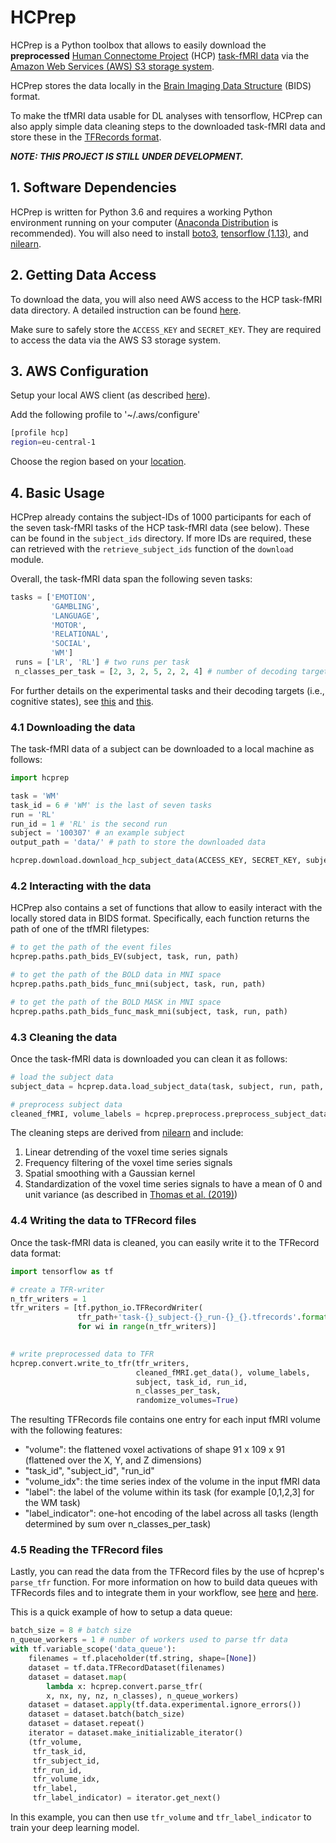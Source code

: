 # HCPrep
HCPrep is a Python toolbox that allows to easily download the **preprocessed** [Human Connectome Project](http://www.humanconnectomeproject.org) (HCP) [task-fMRI data](https://www.humanconnectome.org/study/hcp-young-adult/project-protocol/task-fmri) via the [Amazon Web Services (AWS) S3 storage system](https://www.humanconnectome.org/study/hcp-young-adult/article/hcp-s1200-release-now-available-amazon-web-services).

HCPrep stores the data locally in the [Brain Imaging Data Structure](https://bids.neuroimaging.io) (BIDS) format.

To make the tfMRI data usable for DL analyses with tensorflow, HCPrep can also apply simple data cleaning steps to the downloaded task-fMRI data and store these in the [TFRecords format](https://www.tensorflow.org/tutorials/load_data/tfrecord).  

***NOTE: THIS PROJECT IS STILL UNDER DEVELOPMENT.***

## 1. Software Dependencies
HCPrep is written for Python 3.6 and requires a working Python environment running on your computer ([Anaconda Distribution](https://www.anaconda.com/distribution/) is recommended). You will also need to install [boto3](https://boto3.amazonaws.com/v1/documentation/api/latest/index.html), [tensorflow (1.13)](https://www.tensorflow.org/install/pip), and [nilearn](https://nilearn.github.io/introduction.html#installing-nilearn). 

## 2. Getting Data Access
To download the data, you will also need AWS access to the HCP task-fMRI data directory. A detailed instruction can be found [here](https://wiki.humanconnectome.org/display/PublicData/How+To+Connect+to+Connectome+Data+via+AWS).

Make sure to safely store the `ACCESS_KEY` and `SECRET_KEY`. They are required to access the data via the AWS S3 storage system. 

## 3. AWS Configuration
Setup your local AWS client (as described [here](https://docs.aws.amazon.com/cli/latest/userguide/cli-configure-files.html)). 

Add the following profile to '~/.aws/configure'

```bash
[profile hcp]
region=eu-central-1
```
Choose the region based on your [location](https://docs.aws.amazon.com/AmazonRDS/latest/UserGuide/Concepts.RegionsAndAvailabilityZones.html).

## 4. Basic Usage
HCPrep already contains the subject-IDs of 1000 participants for each of the seven task-fMRI tasks of the HCP task-fMRI data (see below). These can be found in the `subject_ids` directory. If more IDs are required, these can retrieved with the `retrieve_subject_ids` function of the `download` module. 

Overall, the task-fMRI data span the following seven tasks:

```python
tasks = ['EMOTION',
         'GAMBLING',
         'LANGUAGE',
         'MOTOR',
         'RELATIONAL',
         'SOCIAL',
         'WM']
 runs = ['LR', 'RL'] # two runs per task
 n_classes_per_task = [2, 3, 2, 5, 2, 2, 4] # number of decoding targets per task
```
For further details on the experimental tasks and their decoding targets (i.e., cognitive states), see [this](https://www.sciencedirect.com/science/article/abs/pii/S1053811913005272?via%3Dihub) and [this](https://arxiv.org/pdf/1907.01953.pdf).

### 4.1 Downloading the data
The task-fMRI data of a subject can be downloaded to a local machine as follows:

```python
import hcprep

task = 'WM'
task_id = 6 # 'WM' is the last of seven tasks
run = 'RL'
run_id = 1 # 'RL' is the second run
subject = '100307' # an example subject
output_path = 'data/' # path to store the downloaded data

hcprep.download.download_hcp_subject_data(ACCESS_KEY, SECRET_KEY, subject, task, run, output_path)
```

### 4.2 Interacting with the data
HCPrep also contains a set of functions that allow to easily interact with the locally stored data in BIDS format. Specifically, each function returns the path of one of the tfMRI filetypes:

```python
# to get the path of the event files
hcprep.paths.path_bids_EV(subject, task, run, path)

# to get the path of the BOLD data in MNI space
hcprep.paths.path_bids_func_mni(subject, task, run, path)

# to get the path of the BOLD MASK in MNI space
hcprep.paths.path_bids_func_mask_mni(subject, task, run, path)
```

### 4.3 Cleaning the data
Once the task-fMRI data is downloaded you can clean it as follows:

```python
# load the subject data
subject_data = hcprep.data.load_subject_data(task, subject, run, path, TR)

# preprocess subject data
cleaned_fMRI, volume_labels = hcprep.preprocess.preprocess_subject_data(subject_data, [run], high_pass=1./128., smoothing_fwhm=3)
```
The cleaning steps are derived from [nilearn](https://nilearn.github.io/modules/generated/nilearn.signal.clean.html) and include:
1. Linear detrending of the voxel time series signals
2. Frequency filtering of the voxel time series signals
3. Spatial smoothing with a Gaussian kernel
4. Standardization of the voxel time series signals to have a mean of 0 and unit variance (as described in [Thomas et al. (2019)](https://www.frontiersin.org/articles/10.3389/fnins.2019.01321/full))

### 4.4 Writing the data to TFRecord files
Once the task-fMRI data is cleaned, you can easily write it to the TFRecord data format:

```python
import tensorflow as tf

# create a TFR-writer
n_tfr_writers = 1
tfr_writers = [tf.python_io.TFRecordWriter(
               tfr_path+'task-{}_subject-{}_run-{}_{}.tfrecords'.format(task, subject, run, wi))
               for wi in range(n_tfr_writers)]
               

# write preprocessed data to TFR
hcprep.convert.write_to_tfr(tfr_writers,
                            cleaned_fMRI.get_data(), volume_labels,
                            subject, task_id, run_id,
                            n_classes_per_task,
                            randomize_volumes=True)
```
The resulting TFRecords file contains one entry for each input fMRI volume with the following features:
- "volume": the flattened voxel activations of shape 91 x 109 x 91 (flattened over the X, Y, and Z dimensions)
- "task_id", "subject_id", "run_id"
- "volume_idx": the time series index of the volume in the input fMRI data
- "label": the label of the volume within its task (for example [0,1,2,3] for the WM task)
- "label_indicator": one-hot encoding of the label across all tasks (length determined by sum over n_classes_per_task)

### 4.5 Reading the TFRecord files

Lastly, you can read the data from the TFRecord files by the use of hcprep's ```parse_tfr``` function. For more information on how to build data queues with TFRecords files and to integrate them in your workflow, see [here](https://www.tensorflow.org/tutorials/load_data/tfrecord) and [here](https://medium.com/@moritzkrger/speeding-up-keras-with-tfrecord-datasets-5464f9836c36). 

This is a quick example of how to setup a data queue:

```python
batch_size = 8 # batch size 
n_queue_workers = 1 # number of workers used to parse tfr data
with tf.variable_scope('data_queue'):
    filenames = tf.placeholder(tf.string, shape=[None])
    dataset = tf.data.TFRecordDataset(filenames)
    dataset = dataset.map(
        lambda x: hcprep.convert.parse_tfr(
        x, nx, ny, nz, n_classes), n_queue_workers)
    dataset = dataset.apply(tf.data.experimental.ignore_errors())
    dataset = dataset.batch(batch_size)
    dataset = dataset.repeat()
    iterator = dataset.make_initializable_iterator()
    (tfr_volume,
     tfr_task_id,
     tfr_subject_id,
     tfr_run_id,
     tfr_volume_idx,
     tfr_label,
     tfr_label_indicator) = iterator.get_next()
```

In this example, you can then use ```tfr_volume``` and ```tfr_label_indicator``` to train your deep learning model.
